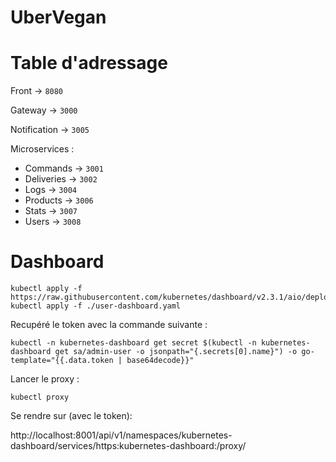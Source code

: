# UberVegan

# Table d'adressage

Front -> `8080`

Gateway -> `3000`

Notification -> `3005`

Microservices :

- Commands -> `3001`
- Deliveries -> `3002`
- Logs -> `3004`
- Products -> `3006`
- Stats -> `3007`
- Users -> `3008`

# Dashboard

```
kubectl apply -f https://raw.githubusercontent.com/kubernetes/dashboard/v2.3.1/aio/deploy/recommended.yaml
kubectl apply -f ./user-dashboard.yaml
```

Recupéré le token avec la commande suivante :

```
kubectl -n kubernetes-dashboard get secret $(kubectl -n kubernetes-dashboard get sa/admin-user -o jsonpath="{.secrets[0].name}") -o go-template="{{.data.token | base64decode}}"
```

Lancer le proxy :

```
kubectl proxy
```

Se rendre sur (avec le token):

http://localhost:8001/api/v1/namespaces/kubernetes-dashboard/services/https:kubernetes-dashboard:/proxy/
